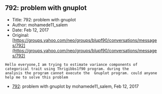 ## 792: problem with gnuplot

- Title: 792: problem with gnuplot
- Author: mohamede11_salem
- Date: Feb 12, 2017
- Original: [https://groups.yahoo.com/neo/groups/blupf90/conversations/messages/792](https://groups.yahoo.com/neo/groups/blupf90/conversations/messages/792)

```
Hello everyone,I am trying to estimate variance components of categorical trait using Thrigibbs1f90 program. during the
analysis the program cannot execute the  Gnuplot program. could anyone help me to solve this problem  
```

- [792](0792.md): problem with gnuplot by mohamede11_salem, Feb 12, 2017
